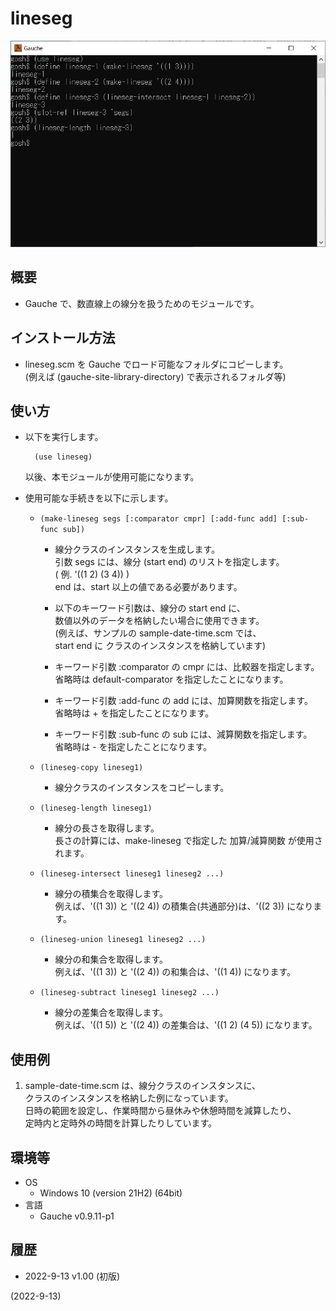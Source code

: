 # lineseg

![image](image.png)

## 概要
- Gauche で、数直線上の線分を扱うためのモジュールです。


## インストール方法
- lineseg.scm を Gauche でロード可能なフォルダにコピーします。  
  (例えば (gauche-site-library-directory) で表示されるフォルダ等)


## 使い方
- 以下を実行します。
  ```
    (use lineseg)
  ```
  以後、本モジュールが使用可能になります。

- 使用可能な手続きを以下に示します。
  - `(make-lineseg segs [:comparator cmpr] [:add-func add] [:sub-func sub])`
    - 線分クラスのインスタンスを生成します。  
      引数 segs には、線分 (start end) のリストを指定します。  
      ( 例. '((1 2) (3 4)) )  
      end は、start 以上の値である必要があります。

    - 以下のキーワード引数は、線分の start end に、  
      数値以外のデータを格納したい場合に使用できます。  
      (例えば、サンプルの sample-date-time.scm では、  
      start end に <date> クラスのインスタンスを格納しています)

    - キーワード引数 :comparator の cmpr には、比較器を指定します。  
      省略時は default-comparator を指定したことになります。

    - キーワード引数 :add-func の add には、加算関数を指定します。  
      省略時は + を指定したことになります。

    - キーワード引数 :sub-func の sub には、減算関数を指定します。  
      省略時は - を指定したことになります。

  - `(lineseg-copy lineseg1)`
    - 線分クラスのインスタンスをコピーします。

  - `(lineseg-length lineseg1)`
    - 線分の長さを取得します。  
      長さの計算には、make-lineseg で指定した 加算/減算関数 が使用されます。

  - `(lineseg-intersect lineseg1 lineseg2 ...)`
    - 線分の積集合を取得します。  
      例えば、'((1 3)) と '((2 4)) の積集合(共通部分)は、'((2 3)) になります。

  - `(lineseg-union lineseg1 lineseg2 ...)`
    - 線分の和集合を取得します。  
      例えば、'((1 3)) と '((2 4)) の和集合は、'((1 4)) になります。

  - `(lineseg-subtract lineseg1 lineseg2 ...)`
    - 線分の差集合を取得します。  
      例えば、'((1 5)) と '((2 4)) の差集合は、'((1 2) (4 5)) になります。


## 使用例
1. sample-date-time.scm は、線分クラスのインスタンスに、  
   <date> クラスのインスタンスを格納した例になっています。  
   日時の範囲を設定し、作業時間から昼休みや休憩時間を減算したり、  
   定時内と定時外の時間を計算したりしています。


## 環境等
- OS
  - Windows 10 (version 21H2) (64bit)
- 言語
  - Gauche v0.9.11-p1

## 履歴
- 2022-9-13  v1.00 (初版)


(2022-9-13)
